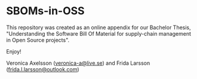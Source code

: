 # SBOMs-in-OSS
This repository was created as an online appendix for our Bachelor Thesis, "Understanding the Software Bill Of  Material for supply-chain management  in Open Source projects". 

Enjoy!

Veronica Axelsson (veronica-a@live.se) and Frida Larsson (frida.l.larsson@outlook.com)
